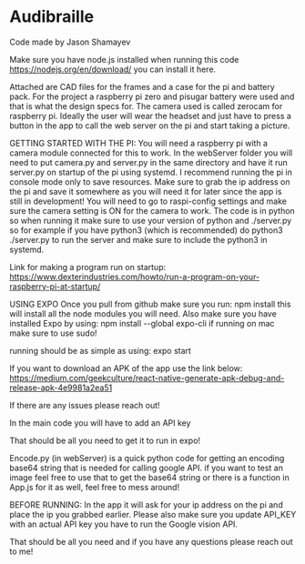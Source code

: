 # Audibraille

Code made by Jason Shamayev

Make sure you have node.js installed when running this code https://nodejs.org/en/download/ you can install it here.

Attached are CAD files for the frames and a case for the pi and battery pack. For the project a raspberry pi zero and pisugar battery were used and that is what the design specs for. The camera used is called zerocam for raspberry pi. Ideally the user will wear the headset and just have to press a button in the app to call the web server on the pi and start taking a picture.

GETTING STARTED WITH THE PI:
You will need a raspberry pi with a camera module connected for this to work. In the webServer folder you will need to put camera.py and server.py in the same directory and have it run server.py on startup of the pi using systemd. I recommend running the pi in console mode only to save resources. Make sure to grab the ip address on the pi and save it somewhere as you will need it for later since the app is still in development! You will need to go to raspi-config settings and make sure the camera setting is ON for the camera to work. The code is in python so when running it make sure to use your version of python and ./server.py so for example if you have python3 (which is recommended) do python3 ./server.py to run the server and make sure to include the python3 in systemd.

Link for making a program run on startup: https://www.dexterindustries.com/howto/run-a-program-on-your-raspberry-pi-at-startup/

USING EXPO
Once you pull from github make sure you run:
npm install
this will install all the node modules you will need.
Also make sure you have installed Expo by using:
npm install --global expo-cli
if running on mac make sure to use sudo!

running should be as simple as using:
expo start

If you want to download an APK of the app use the link below:
https://medium.com/geekculture/react-native-generate-apk-debug-and-release-apk-4e9981a2ea51

If there are any issues please reach out!

In the main code you will have to add an API key

That should be all you need to get it to run in expo!

Encode.py (in webServer) is a quick python code for getting an encoding base64 string that is needed for calling google API. if you want to test an image feel free to use that to get the base64 string or there is a function in App.js for it as well, feel free to mess around!

BEFORE RUNNING: In the app it will ask for your ip address on the pi and place the ip you grabbed earlier. Please also make sure you update API_KEY with an actual API key you have to run the Google vision API.

That should be all you need and if you have any questions please reach out to me!
